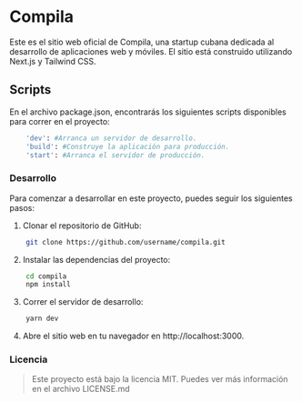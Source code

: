 # Compila

Este es el sitio web oficial de Compila, una startup cubana dedicada al desarrollo de aplicaciones web y móviles. El sitio está construido utilizando Next.js y Tailwind CSS.

## Scripts

En el archivo package.json, encontrarás los siguientes scripts disponibles para correr en el proyecto:

```bash
    'dev': #Arranca un servidor de desarrollo.
    'build': #Construye la aplicación para producción.
    'start': #Arranca el servidor de producción.
```

### Desarrollo

Para comenzar a desarrollar en este proyecto, puedes seguir los siguientes pasos:

1. Clonar el repositorio de GitHub:

```bash
    git clone https://github.com/username/compila.git
```

2. Instalar las dependencias del proyecto:

```bash
    cd compila
    npm install
```

3. Correr el servidor de desarrollo:

```bash
    yarn dev
```

4. Abre el sitio web en tu navegador en http://localhost:3000.

### Licencia

> Este proyecto está bajo la licencia MIT. Puedes ver más información en el archivo LICENSE.md
